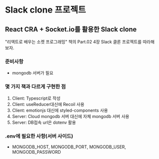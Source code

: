 # Slack clone 프로젝트

## React CRA + Socket.io를 활용한 Slack clone

"리액트로 배우는 소켓 프로그래밍" 책의 Part.02 4장 Slack 클론 프로젝트를 따라해보자.

### 준비사항

- mongodb 서버가 필요

### 몇 가지 책과 다르게 구현한 점

1. Client: Typescript로 작성
2. Client: useReducer대신에 Recoil 사용
3. Client: emotionjs 대신에 styled-components 사용
4. Server: Cloud mongodb 서버 대신에 자체 mongodb 서버 사용
5. Server: DB접속 url은 dotenv 활용

### .env에 필요한 사항(서버 사이드)

- MONGODB_HOST, MONGODB_PORT, MONGODB_USER, MONGODB_PASSWORD
